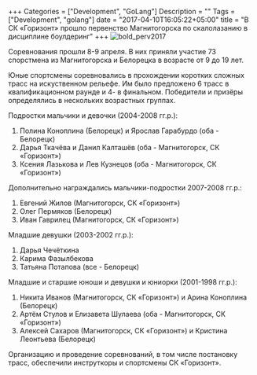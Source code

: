 +++
Categories = ["Development", "GoLang"]
Description = ""
Tags = ["Development", "golang"]
date = "2017-04-10T16:05:22+05:00"
title = "В СК «Горизонт» прошло первенство Магнитогорска по скалолазанию в дисциплине боулдеринг"
+++
![bold_perv2017](/images/bold_perv2017.jpg)

Соревнования прошли 8-9 апреля. В них приняли участие 73 спорстмена из Магнитогорска и Белорецка в возрасте от 9 до 19 лет.
<!--more-->

Юные спортсмены соревновались в прохождении коротких сложных трасс на искуственном рельефе. Им было предложено 6 трасс в квалификационном раунде и 4- в финальном.
Победители и призёры определялись в нескольких возрастных группах.

Подростки мальчики и девочки (2004-2008 гг.р.):
1. Полина Коноплина (Белорецк) и Ярослав Гарабурдо (оба - Белорецк)
2. Дарья Ткачёва и Данил Калташёв (оба - Магнитогорск, СК «Горизонт»)
3. Ксения Лазькова и Лев Кузнецов (оба - Магнитогорск, СК «Горизонт»)

Дополнительно награждались мальчики-подростки 2007-2008 гг.р.:
1. Евгений Жилов (Магнитогорск, СК «Горизонт»)
2. Олег Пермяков (Белорецк)
3. Иван Гаврилец (Магнитогорск, СК «Горизонт»)

Младшие девушки (2003-2002 гг.р.):
1. Дарья Чечёткина
2. Карима Фазылбекова
3. Татьяна Потапова
(все - Белорецк)

Младшие и старшие юноши и девушки и юниорки (2001-1998 гг.р.):
1. Никита Иванов (Магнитогорск, СК «Горизонт») и Арина Коноплина (Белорецк)
2. Артём Стулов и Елизавета Шулаева (оба - Магнитогорск, СК «Горизонт»)
3. Алексей Сахаров (Магнитогорск, СК «Горизонт») и Кристина Леонтьева (Белорецк)

Организацию и проведение соревнований, в том числе постановку трасс, обеспечили инструткоры и спортсмены СК «Горизонт».

